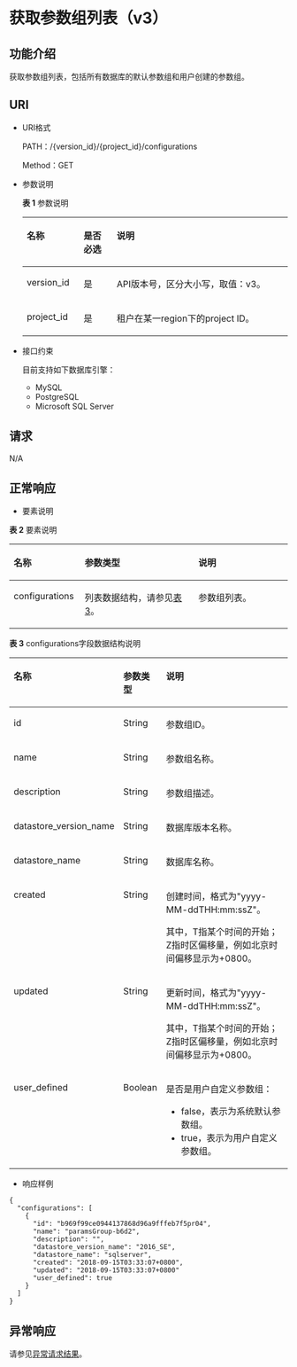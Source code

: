 # 获取参数组列表（v3）<a name="rds_09_0301"></a>

## 功能介绍<a name="section81771062513"></a>

获取参数组列表，包括所有数据库的默认参数组和用户创建的参数组。

## URI<a name="section017719022520"></a>

-   URI格式

    PATH：/\{version\_id\}/\{project\_id\}/configurations

    Method：GET

-   参数说明

    **表 1**  参数说明

    <a name="table181941109258"></a>
    <table><thead align="left"><tr id="row849117017252"><th class="cellrowborder" valign="top" width="21.41%" id="mcps1.2.4.1.1"><p id="p54918042519"><a name="p54918042519"></a><a name="p54918042519"></a>名称</p>
    </th>
    <th class="cellrowborder" valign="top" width="12.49%" id="mcps1.2.4.1.2"><p id="p34917019250"><a name="p34917019250"></a><a name="p34917019250"></a>是否必选</p>
    </th>
    <th class="cellrowborder" valign="top" width="66.10000000000001%" id="mcps1.2.4.1.3"><p id="p194916016259"><a name="p194916016259"></a><a name="p194916016259"></a>说明</p>
    </th>
    </tr>
    </thead>
    <tbody><tr id="row34911018256"><td class="cellrowborder" valign="top" width="21.41%" headers="mcps1.2.4.1.1 "><p id="p124911504258"><a name="p124911504258"></a><a name="p124911504258"></a>version_id</p>
    </td>
    <td class="cellrowborder" valign="top" width="12.49%" headers="mcps1.2.4.1.2 "><p id="p12491304255"><a name="p12491304255"></a><a name="p12491304255"></a>是</p>
    </td>
    <td class="cellrowborder" valign="top" width="66.10000000000001%" headers="mcps1.2.4.1.3 "><p id="p104916042520"><a name="p104916042520"></a><a name="p104916042520"></a>API版本号，区分大小写，取值：v3。</p>
    </td>
    </tr>
    <tr id="row16491304255"><td class="cellrowborder" valign="top" width="21.41%" headers="mcps1.2.4.1.1 "><p id="p949116015257"><a name="p949116015257"></a><a name="p949116015257"></a>project_id</p>
    </td>
    <td class="cellrowborder" valign="top" width="12.49%" headers="mcps1.2.4.1.2 "><p id="p949110162516"><a name="p949110162516"></a><a name="p949110162516"></a>是</p>
    </td>
    <td class="cellrowborder" valign="top" width="66.10000000000001%" headers="mcps1.2.4.1.3 "><p id="p149114012257"><a name="p149114012257"></a><a name="p149114012257"></a>租户在某一region下的project ID。</p>
    </td>
    </tr>
    </tbody>
    </table>


-   接口约束

    目前支持如下数据库引擎：

    -   MySQL
    -   PostgreSQL
    -   Microsoft SQL Server


## 请求<a name="section12251402259"></a>

N/A

## 正常响应<a name="section52256012514"></a>

-   要素说明

**表 2**  要素说明

<a name="table3225120142519"></a>
<table><thead align="left"><tr id="row114911709259"><th class="cellrowborder" valign="top" width="25.509999999999998%" id="mcps1.2.4.1.1"><p id="p74911403256"><a name="p74911403256"></a><a name="p74911403256"></a>名称</p>
</th>
<th class="cellrowborder" valign="top" width="40.82%" id="mcps1.2.4.1.2"><p id="p5491110182515"><a name="p5491110182515"></a><a name="p5491110182515"></a>参数类型</p>
</th>
<th class="cellrowborder" valign="top" width="33.67%" id="mcps1.2.4.1.3"><p id="p164913016250"><a name="p164913016250"></a><a name="p164913016250"></a>说明</p>
</th>
</tr>
</thead>
<tbody><tr id="row13491305254"><td class="cellrowborder" valign="top" width="25.509999999999998%" headers="mcps1.2.4.1.1 "><p id="p204917011259"><a name="p204917011259"></a><a name="p204917011259"></a>configurations</p>
</td>
<td class="cellrowborder" valign="top" width="40.82%" headers="mcps1.2.4.1.2 "><p id="p449110202513"><a name="p449110202513"></a><a name="p449110202513"></a>列表数据结构，请参见<a href="#rds_09_0301__table1324110018258">表3</a>。</p>
</td>
<td class="cellrowborder" valign="top" width="33.67%" headers="mcps1.2.4.1.3 "><p id="p449110182519"><a name="p449110182519"></a><a name="p449110182519"></a>参数组列表。</p>
</td>
</tr>
</tbody>
</table>

**表 3**  configurations字段数据结构说明

<a name="table1324110018258"></a>
<table><thead align="left"><tr id="row124916013259"><th class="cellrowborder" valign="top" width="17.64176417641764%" id="mcps1.2.4.1.1"><p id="p64916052515"><a name="p64916052515"></a><a name="p64916052515"></a>名称</p>
</th>
<th class="cellrowborder" valign="top" width="12.02120212021202%" id="mcps1.2.4.1.2"><p id="p349170142515"><a name="p349170142515"></a><a name="p349170142515"></a>参数类型</p>
</th>
<th class="cellrowborder" valign="top" width="70.33703370337034%" id="mcps1.2.4.1.3"><p id="p94914092513"><a name="p94914092513"></a><a name="p94914092513"></a>说明</p>
</th>
</tr>
</thead>
<tbody><tr id="row94919018254"><td class="cellrowborder" valign="top" width="17.64176417641764%" headers="mcps1.2.4.1.1 "><p id="p849112018256"><a name="p849112018256"></a><a name="p849112018256"></a>id</p>
</td>
<td class="cellrowborder" valign="top" width="12.02120212021202%" headers="mcps1.2.4.1.2 "><p id="p104911706251"><a name="p104911706251"></a><a name="p104911706251"></a>String</p>
</td>
<td class="cellrowborder" valign="top" width="70.33703370337034%" headers="mcps1.2.4.1.3 "><p id="p34911304253"><a name="p34911304253"></a><a name="p34911304253"></a>参数组ID。</p>
</td>
</tr>
<tr id="row1549170182513"><td class="cellrowborder" valign="top" width="17.64176417641764%" headers="mcps1.2.4.1.1 "><p id="p44910052510"><a name="p44910052510"></a><a name="p44910052510"></a>name</p>
</td>
<td class="cellrowborder" valign="top" width="12.02120212021202%" headers="mcps1.2.4.1.2 "><p id="p749110017252"><a name="p749110017252"></a><a name="p749110017252"></a>String</p>
</td>
<td class="cellrowborder" valign="top" width="70.33703370337034%" headers="mcps1.2.4.1.3 "><p id="p144914015258"><a name="p144914015258"></a><a name="p144914015258"></a>参数组名称。</p>
</td>
</tr>
<tr id="row1749110019252"><td class="cellrowborder" valign="top" width="17.64176417641764%" headers="mcps1.2.4.1.1 "><p id="p154912092512"><a name="p154912092512"></a><a name="p154912092512"></a>description</p>
</td>
<td class="cellrowborder" valign="top" width="12.02120212021202%" headers="mcps1.2.4.1.2 "><p id="p849116016259"><a name="p849116016259"></a><a name="p849116016259"></a>String</p>
</td>
<td class="cellrowborder" valign="top" width="70.33703370337034%" headers="mcps1.2.4.1.3 "><p id="p1649115072512"><a name="p1649115072512"></a><a name="p1649115072512"></a>参数组描述。</p>
</td>
</tr>
<tr id="row1849119013256"><td class="cellrowborder" valign="top" width="17.64176417641764%" headers="mcps1.2.4.1.1 "><p id="p24917022510"><a name="p24917022510"></a><a name="p24917022510"></a>datastore_version_name</p>
</td>
<td class="cellrowborder" valign="top" width="12.02120212021202%" headers="mcps1.2.4.1.2 "><p id="p154361721193019"><a name="p154361721193019"></a><a name="p154361721193019"></a>String</p>
</td>
<td class="cellrowborder" valign="top" width="70.33703370337034%" headers="mcps1.2.4.1.3 "><p id="p549114022515"><a name="p549114022515"></a><a name="p549114022515"></a>数据库版本名称。</p>
</td>
</tr>
<tr id="row94917032517"><td class="cellrowborder" valign="top" width="17.64176417641764%" headers="mcps1.2.4.1.1 "><p id="p1949118062513"><a name="p1949118062513"></a><a name="p1949118062513"></a>datastore_name</p>
</td>
<td class="cellrowborder" valign="top" width="12.02120212021202%" headers="mcps1.2.4.1.2 "><p id="p1629515220307"><a name="p1629515220307"></a><a name="p1629515220307"></a>String</p>
</td>
<td class="cellrowborder" valign="top" width="70.33703370337034%" headers="mcps1.2.4.1.3 "><p id="p164911809250"><a name="p164911809250"></a><a name="p164911809250"></a>数据库名称。</p>
</td>
</tr>
<tr id="row849118015255"><td class="cellrowborder" valign="top" width="17.64176417641764%" headers="mcps1.2.4.1.1 "><p id="p5491120122513"><a name="p5491120122513"></a><a name="p5491120122513"></a>created</p>
</td>
<td class="cellrowborder" valign="top" width="12.02120212021202%" headers="mcps1.2.4.1.2 "><p id="p1449113010256"><a name="p1449113010256"></a><a name="p1449113010256"></a>String</p>
</td>
<td class="cellrowborder" valign="top" width="70.33703370337034%" headers="mcps1.2.4.1.3 "><p id="p249113012510"><a name="p249113012510"></a><a name="p249113012510"></a>创建时间，格式为"yyyy-MM-ddTHH:mm:ssZ"。</p>
<p id="p6491190182519"><a name="p6491190182519"></a><a name="p6491190182519"></a>其中，T指某个时间的开始；Z指时区偏移量，例如北京时间偏移显示为+0800。</p>
</td>
</tr>
<tr id="row10491702259"><td class="cellrowborder" valign="top" width="17.64176417641764%" headers="mcps1.2.4.1.1 "><p id="p1149115032510"><a name="p1149115032510"></a><a name="p1149115032510"></a>updated</p>
</td>
<td class="cellrowborder" valign="top" width="12.02120212021202%" headers="mcps1.2.4.1.2 "><p id="p1749110142518"><a name="p1749110142518"></a><a name="p1749110142518"></a>String</p>
</td>
<td class="cellrowborder" valign="top" width="70.33703370337034%" headers="mcps1.2.4.1.3 "><p id="p1249180122519"><a name="p1249180122519"></a><a name="p1249180122519"></a>更新时间，格式为"yyyy-MM-ddTHH:mm:ssZ"。</p>
<p id="p0491502251"><a name="p0491502251"></a><a name="p0491502251"></a>其中，T指某个时间的开始；Z指时区偏移量，例如北京时间偏移显示为+0800。</p>
</td>
</tr>
<tr id="row3491102258"><td class="cellrowborder" valign="top" width="17.64176417641764%" headers="mcps1.2.4.1.1 "><p id="p74911022518"><a name="p74911022518"></a><a name="p74911022518"></a>user_defined</p>
</td>
<td class="cellrowborder" valign="top" width="12.02120212021202%" headers="mcps1.2.4.1.2 "><p id="p44913062511"><a name="p44913062511"></a><a name="p44913062511"></a>Boolean</p>
</td>
<td class="cellrowborder" valign="top" width="70.33703370337034%" headers="mcps1.2.4.1.3 "><p id="p1149116052514"><a name="p1149116052514"></a><a name="p1149116052514"></a>是否是用户自定义参数组：</p>
<a name="ul1649170142510"></a><a name="ul1649170142510"></a><ul id="ul1649170142510"><li>false，表示为系统默认参数组。</li><li>true，表示为用户自定义参数组。</li></ul>
</td>
</tr>
</tbody>
</table>

-   响应样例

```
{  
  "configurations": [
    {
      "id": "b969f99ce0944137868d96a9fffeb7f5pr04",
      "name": "paramsGroup-b6d2",
      "description": "",
      "datastore_version_name": "2016_SE",
      "datastore_name": "sqlserver",
      "created": "2018-09-15T03:33:07+0800",
      "updated": "2018-09-15T03:33:07+0800"
      "user_defined": true
    }
  ]
}
```

## 异常响应<a name="section72729014258"></a>

请参见[异常请求结果](异常请求结果.md)。

